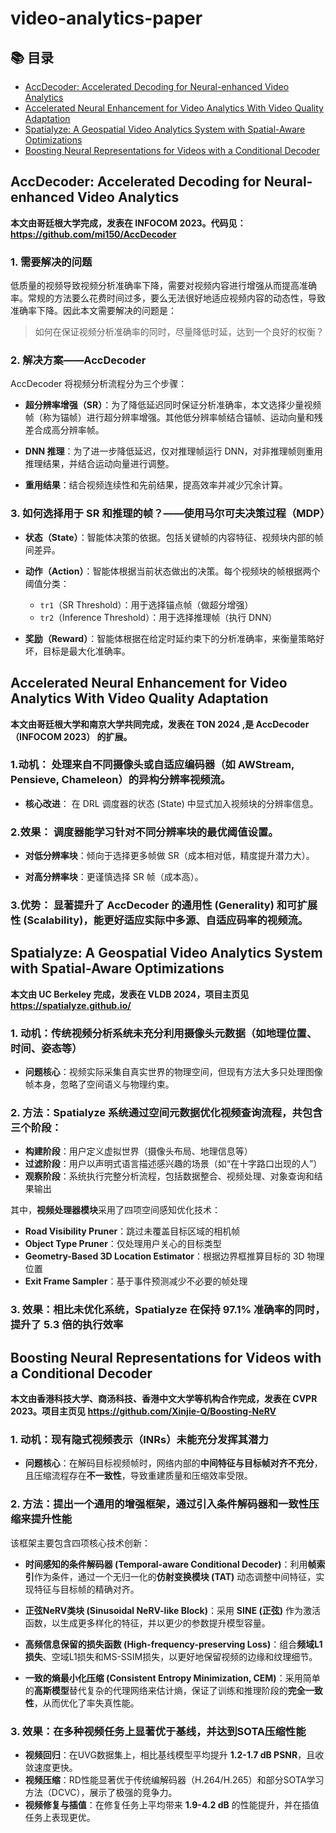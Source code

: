# video-analytics-paper

## 📚 目录

- [AccDecoder: Accelerated Decoding for Neural-enhanced Video Analytics](#accdecoder-accelerated-decoding-for-neural-enhanced-video-analytics)
- [Accelerated Neural Enhancement for Video Analytics With Video Quality Adaptation](#accelerated-neural-enhancement-for-video-analytics-with-video-quality-adaptation)
- [Spatialyze: A Geospatial Video Analytics System with Spatial-Aware Optimizations](#spatialyze-a-geospatial-video-analytics-system-with-spatial-aware-optimizations)
- [Boosting Neural Representations for Videos with a Conditional Decoder](#boosting-neural-representations-for-videos-with-a-conditional-decoder)


## AccDecoder: Accelerated Decoding for Neural-enhanced Video Analytics

**本文由哥廷根大学完成，发表在 INFOCOM 2023。代码见：https://github.com/mi150/AccDecoder**

### 1. 需要解决的问题

低质量的视频导致视频分析准确率下降，需要对视频内容进行增强从而提高准确率。常规的方法要么花费时间过多，要么无法很好地适应视频内容的动态性，导致准确率下降。因此本文需要解决的问题是：

> 如何在保证视频分析准确率的同时，尽量降低时延，达到一个良好的权衡？

### 2. 解决方案——AccDecoder

AccDecoder 将视频分析流程分为三个步骤：

- **超分辨率增强（SR）**：为了降低延迟同时保证分析准确率，本文选择少量视频帧（称为锚帧）进行超分辨率增强。其他低分辨率帧结合锚帧、运动向量和残差合成高分辨率帧。

- **DNN 推理**：为了进一步降低延迟，仅对推理帧运行 DNN，对非推理帧则重用推理结果，并结合运动向量进行调整。

- **重用结果**：结合视频连续性和先前结果，提高效率并减少冗余计算。

### 3. 如何选择用于 SR 和推理的帧？——使用马尔可夫决策过程（MDP）

- **状态（State）**：智能体决策的依据。包括关键帧的内容特征、视频块内部的帧间差异。

- **动作（Action）**：智能体根据当前状态做出的决策。每个视频块的帧根据两个阈值分类：

  - `tr1`（SR Threshold）：用于选择锚点帧（做超分增强）  
  - `tr2`（Inference Threshold）：用于选择推理帧（执行 DNN）

- **奖励（Reward）**：智能体根据在给定时延约束下的分析准确率，来衡量策略好坏，目标是最大化准确率。


## Accelerated Neural Enhancement for Video Analytics With Video Quality Adaptation
**本文由哥廷根大学和南京大学共同完成，发表在 TON 2024 ,是 AccDecoder（INFOCOM 2023） 的扩展。**

### 1.动机： 处理来自不同摄像头或自适应编码器（如 AWStream, Pensieve, Chameleon）的异构分辨率视频流。

- **核心改进**： 在 DRL 调度器的状态 (State) 中显式加入视频块的分辨率信息。

### 2.效果： 调度器能学习针对不同分辨率块的最优阈值设置。

- **对低分辨率块**：倾向于选择更多帧做 SR（成本相对低，精度提升潜力大）。

- **对高分辨率块**：更谨慎选择 SR 帧（成本高）。

### 3.优势： 显著提升了 AccDecoder 的通用性 (Generality) 和可扩展性 (Scalability)，能更好适应实际中多源、自适应码率的视频流。


## Spatialyze: A Geospatial Video Analytics System with Spatial-Aware Optimizations  
**本文由 UC Berkeley 完成，发表在 VLDB 2024，项目主页见 https://spatialyze.github.io/**

### 1. 动机：传统视频分析系统未充分利用摄像头元数据（如地理位置、时间、姿态等）

- **问题核心**：视频实际采集自真实世界的物理空间，但现有方法大多只处理图像帧本身，忽略了空间语义与物理约束。

### 2. 方法：Spatialyze 系统通过空间元数据优化视频查询流程，共包含三个阶段：

- **构建阶段**：用户定义虚拟世界（摄像头布局、地理信息等）  
- **过滤阶段**：用户以声明式语言描述感兴趣的场景（如“在十字路口出现的人”）  
- **观察阶段**：系统执行完整分析流程，包括数据整合、视频处理、对象查询和结果输出

其中，**视频处理器模块**采用了四项空间感知优化技术：

- **Road Visibility Pruner**：跳过未覆盖目标区域的相机帧  
- **Object Type Pruner**：仅处理用户关心的目标类型  
- **Geometry-Based 3D Location Estimator**：根据边界框推算目标的 3D 物理位置  
- **Exit Frame Sampler**：基于事件预测减少不必要的帧处理

### 3. 效果：相比未优化系统，Spatialyze 在保持 97.1% 准确率的同时，提升了 5.3 倍的执行效率


## Boosting Neural Representations for Videos with a Conditional Decoder
**本文由香港科技大学、商汤科技、香港中文大学等机构合作完成，发表在 CVPR 2023。项目主页见 https://github.com/Xinjie-Q/Boosting-NeRV**

### 1. 动机：现有隐式视频表示（INRs）未能充分发挥其潜力

- **问题核心**：在解码目标视频帧时，网络内部的**中间特征与目标帧对齐不充分**，且压缩流程存在**不一致性**，导致重建质量和压缩效率受限。

### 2. 方法：提出一个通用的增强框架，通过引入条件解码器和一致性压缩来提升性能

该框架主要包含四项核心技术创新：

- **时间感知的条件解码器 (Temporal-aware Conditional Decoder)**：利用**帧索引**作为条件，通过一个无归一化的**仿射变换模块 (TAT)** 动态调整中间特征，实现特征与目标帧的精确对齐。

- **正弦NeRV类块 (Sinusoidal NeRV-like Block)**：采用 **SINE (正弦)** 作为激活函数，以生成更多样化的特征，并以更少的参数提升模型容量。

- **高频信息保留的损失函数 (High-frequency-preserving Loss)**：组合**频域L1损失**、空域L1损失和MS-SSIM损失，以更好地保留视频的边缘和纹理细节。

- **一致的熵最小化压缩 (Consistent Entropy Minimization, CEM)**：采用简单的**高斯模型**替代复杂的代理网络来估计熵，保证了训练和推理阶段的**完全一致性**，从而优化了率失真性能。

### 3. 效果：在多种视频任务上显著优于基线，并达到SOTA压缩性能

- **视频回归**：在UVG数据集上，相比基线模型平均提升 **1.2-1.7 dB PSNR**，且收敛速度更快。
- **视频压缩**：RD性能显著优于传统编解码器（H.264/H.265）和部分SOTA学习方法（DCVC），展示了极强的竞争力。
- **视频修复与插值**：在修复任务上平均带来 **1.9-4.2 dB** 的性能提升，并在插值任务上表现更优。




